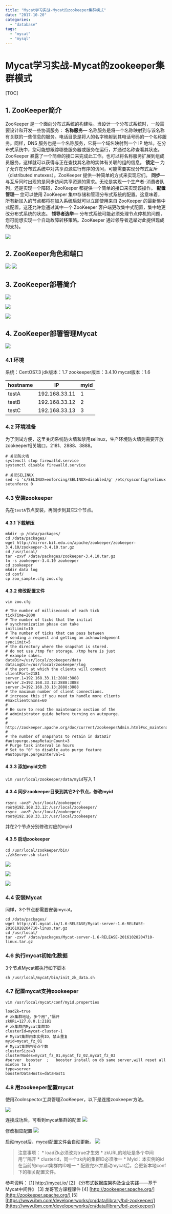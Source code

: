 ```yaml
---
title: "Mycat学习实战-Mycat的zookeeper集群模式"
date: "2017-10-20"
categories: 
  - "database"
tags: 
  - "mycat"
  - "mysql"
---
```


# Mycat学习实战-Mycat的zookeeper集群模式

\[TOC\]

## 1\. ZooKeeper简介

ZooKeeper 是一个面向分布式系统的构建块。当设计一个分布式系统时，一般需要设计和开发一些协调服务： **名称服务**— 名称服务是将一个名称映射到与该名称有关联的一些信息的服务。电话目录是将人的名字映射到其电话号码的一个名称服务。同样，DNS 服务也是一个名称服务，它将一个域名映射到一个 IP 地址。在分布式系统中，您可能想跟踪哪些服务器或服务在运行，并通过名称查看其状态。ZooKeeper 暴露了一个简单的接口来完成此工作。也可以将名称服务扩展到组成员服务，这样就可以获得与正在查找其名称的实体有关联的组的信息。 **锁定**— 为了允许在分布式系统中对共享资源进行有序的访问，可能需要实现分布式互斥（distributed mutexes）。ZooKeeper 提供一种简单的方式来实现它们。 **同步**— 与互斥同时出现的是同步访问共享资源的需求。无论是实现一个生产者-消费者队列，还是实现一个障碍，ZooKeeper 都提供一个简单的接口来实现该操作。 **配置管理**— 您可以使用 ZooKeeper 集中存储和管理分布式系统的配置。这意味着，所有新加入的节点都将在加入系统后就可以立即使用来自 ZooKeeper 的最新集中式配置。这还允许您通过其中一个 ZooKeeper 客户端更改集中式配置，集中地更改分布式系统的状态。 **领导者选举**— 分布式系统可能必须处理节点停机的问题，您可能想实现一个自动故障转移策略。ZooKeeper 通过领导者选举对此提供现成的支持。

![](images/1508316140021.png)

## 2\. ZooKeeper角色和端口

![](images/1508382374611.png) ![](images/1508316206154.png)

## 3\. ZooKeeper部署简介

![](images/1508382391004.png)

![](images/1508382403867.png)

![](images/1508382419791.png)

## 4\. ZooKeeper部署管理Mycat

![](images/1508320931486.png)

### 4.1 环境

系统：CentOS7.3 jdk版本：1.7 zookeeper版本：3.4.10 mycat版本：1.6

| hostname | IP | myid |
| --- | --- | --- |
| testA | 192.168.33.11 | 1 |
| testB | 192.168.33.12 | 2 |
| testC | 192.168.33.13 | 3 |

### 4.2 环境准备

为了测试方便，这里关闭系统防火墙和禁用selinux，生产环境防火墙则需要开放zookeeper相关端口，2181、2888、3888。

```
# 关闭防火墙
systemctl stop firewalld.service
systemctl disable firewalld.service

# 关闭SELINUX
sed -i 's/SELINUX=enforcing/SELINUX=disabled/g' /etc/sysconfig/selinux
setenforce 0
```

### 4.3 安装zookeeper

先在`testA`节点安装，再同步到其它2个节点。

#### 4.3.1 下载解压

```
mkdir -p /data/packages/
cd /data/packages/
wget http://mirror.bit.edu.cn/apache/zookeeper/zookeeper-3.4.10/zookeeper-3.4.10.tar.gz
cd /usr/local/
tar -zxvf /data/packages/zookeeper-3.4.10.tar.gz
ln -s zookeeper-3.4.10 zookeeper
cd zookeeper
mkdir data log
cd conf/
cp zoo_sample.cfg zoo.cfg
```

#### 4.3.2 修改配置文件

`vim zoo.cfg`

```
# The number of milliseconds of each tick
tickTime=2000
# The number of ticks that the initial 
# synchronization phase can take
initLimit=10
# The number of ticks that can pass between 
# sending a request and getting an acknowledgement
syncLimit=5
# the directory where the snapshot is stored.
# do not use /tmp for storage, /tmp here is just 
# example sakes.
dataDir=/usr/local/zookeeper/data
dataLogDir=/usr/local/zookeeper/log
# the port at which the clients will connect
clientPort=2181
server.1=192.168.33.11:2888:3888
server.2=192.168.33.12:2888:3888
server.3=192.168.33.13:2888:3888
# the maximum number of client connections.
# increase this if you need to handle more clients
#maxClientCnxns=60
#
# Be sure to read the maintenance section of the 
# administrator guide before turning on autopurge.
#
# http://zookeeper.apache.org/doc/current/zookeeperAdmin.html#sc_maintenance
#
# The number of snapshots to retain in dataDir
#autopurge.snapRetainCount=3
# Purge task interval in hours
# Set to "0" to disable auto purge feature
#autopurge.purgeInterval=1
```

#### 4.3.3 添加myid文件

`vim /usr/local/zookeeper/data/myid`写入 1

#### 4.3.4 同步zookeeper目录到其它2个节点，修改myid

```
rsync -avzP /usr/local/zookeeper/ root@192.168.33.12:/usr/local/zookeeper/
rsync -avzP /usr/local/zookeeper/ root@192.168.33.13:/usr/local/zookeeper/
```

并在2个节点分别修改对应的myid

#### 4.3.5 启动zookeeper

```
cd /usr/local/zookeeper/bin/
./zkServer.sh start
```

![](images/1508382479256.png)

![](images/1508382512219.png)

![](images/1508382533996.png)

### 4.4 安装Mycat

同样，3个节点都需要安装mycat。

```
cd /data/packages/
wget http://dl.mycat.io/1.6-RELEASE/Mycat-server-1.6-RELEASE-20161028204710-linux.tar.gz
cd /usr/local/
tar -zxvf /data/packages/Mycat-server-1.6-RELEASE-20161028204710-linux.tar.gz
```

### 4.6 执行mycat初始化数据

3个节点Mycat都执行如下脚本

```
sh /usr/local/mycat/bin/init_zk_data.sh
```

### 4.7 配置mycat支持zookeeper

`vim /usr/local/mycat/conf/myid.properties`

```
loadZk=true
# zk集群地址，多个用","隔开
zkURL=127.0.0.1:2181
# zk集群内Mycat集群ID
clusterId=mycat-cluster-1
# Mycat集群内本实例ID，禁止重复
myid=mycat_fz_01
# Mycat集群内节点个数
clusterSize=3
clusterNodes=mycat_fz_01,mycat_fz_02,mycat_fz_03
#server  booster  ;   booster install on db same server,will reset all minCon to 1
type=server
boosterDataHosts=dataHost1
```

### 4.8 用zookeeper配置mycat

使用ZooInspector工具管理ZooKeeper，以下是连接zookeeper方法。

![](images/1508399944421.png)

连接成功后，可看到mycat集群的配置 ![](images/1508400545150.png)

修改相应配置 ![](images/1508401432996.png)

启动mycat后，mycat配置文件会自动更新。 ![](images/1508401440634.png)

> 注意事项： \* loadZk必须改为true才生效 \* zkURL的地址是多个中间用“,”隔开 \* clusterId，同一个zk内的集群ID必须唯一 \* Myid：本实例的id在当前的mycat集群内ID唯一 \* 配置完zk并启动mycat后，会更新本地conf下的相关配置文件。

参考资料： \[1\] http://mycat.io/ \[2\] 《分布式数据库架构及企业实践——基于Mycat中间件》 \[3\] 龙哥官方课程课件 \[4\] [http://zookeeper.apache.org/](http://zookeeper.apache.org/) \[5\] [https://www.ibm.com/developerworks/cn/data/library/bd-zookeeper/](https://www.ibm.com/developerworks/cn/data/library/bd-zookeeper/)
